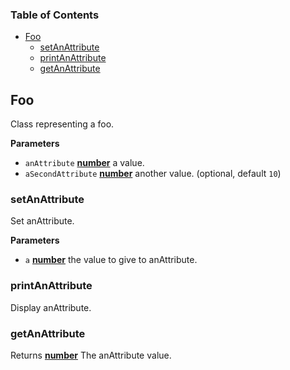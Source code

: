 <!-- Generated by documentation.js. Update this documentation by updating the source code. -->

### Table of Contents

-   [Foo][1]
    -   [setAnAttribute][2]
    -   [printAnAttribute][3]
    -   [getAnAttribute][4]

## Foo

Class representing a foo.

**Parameters**

-   `anAttribute` **[number][5]** a value.
-   `aSecondAttribute` **[number][5]** another value. (optional, default `10`)

### setAnAttribute

Set anAttribute.

**Parameters**

-   `a` **[number][5]** the value to give to anAttribute.

### printAnAttribute

Display anAttribute.

### getAnAttribute

Returns **[number][5]** The anAttribute value.

[1]: #foo

[2]: #setanattribute

[3]: #printanattribute

[4]: #getanattribute

[5]: https://developer.mozilla.org/docs/Web/JavaScript/Reference/Global_Objects/Number
